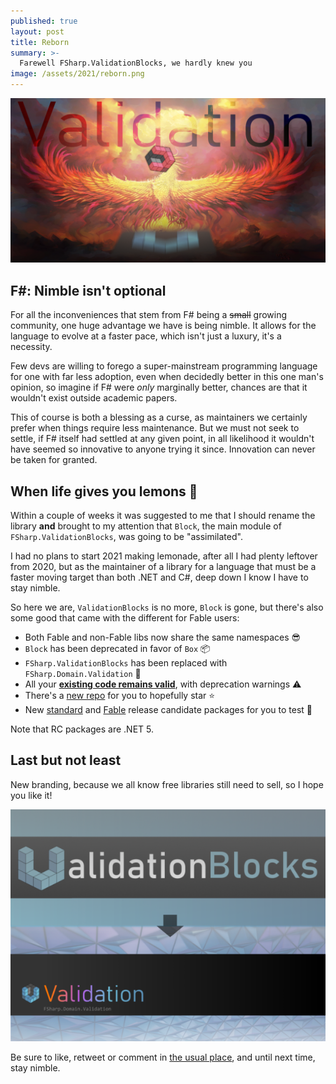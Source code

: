 ```yaml
---
published: true
layout: post
title: Reborn
summary: >-
  Farewell FSharp.ValidationBlocks, we hardly knew you
image: /assets/2021/reborn.png
---
```


![splash](/assets/2021/reborn.png)

## F#: Nimble isn't optional

For all the inconveniences that stem from F# being a <s>small</s> growing community, one huge advantage we have is being nimble. It allows for the language to evolve at a faster pace, which isn't just a luxury, it's a necessity.

Few devs are willing to forego a super-mainstream programming language for one with far less adoption, even when decidedly better in this one man's opinion, so imagine if F# were *only* marginally better, chances are that it wouldn't exist outside academic papers.

This of course is both a blessing as a curse, as maintainers we certainly prefer when things require less maintenance. But we must not seek to settle, if F# itself had settled at any given point, in all likelihood it wouldn't have seemed so innovative to anyone trying it since. Innovation can never be taken for granted.

## When life gives you lemons 🍋

Within a couple of weeks it was suggested to me that I should rename the library **and** brought to my attention that `Block`, the main module of `FSharp.ValidationBlocks`, was going to be "assimilated".

I had no plans to start 2021 making lemonade, after all I had plenty leftover from 2020, but as the maintainer of a library for a language that must be a faster moving target than both .NET and C#, deep down I know I have to stay nimble.

So here we are, `ValidationBlocks` is no more, `Block` is gone, but there's also some good that came with the different for Fable users:

- Both Fable and non-Fable libs now share the same namespaces 😎
- `Block` has been deprecated in favor of `Box` 📦
- `FSharp.ValidationBlocks` has been replaced with `FSharp.Domain.Validation` 🎊
- All your **<u>existing code remains valid</u>**, with deprecation warnings ⚠
- There's a [new repo](https://github.com/lfr/FSharp.Domain.Validation) for you to hopefully star ⭐
- New [standard](https://www.nuget.org/packages/FSharp.Domain.Validation/0.9.78-rc2) and [Fable](https://www.nuget.org/packages/FSharp.Domain.Validation.Fable/0.9.78-rc2) release candidate packages for you to test 🧪

Note that RC packages are .NET 5.

## Last but not least

New branding, because we all know free libraries still need to sell, so I hope you like it!

![oldnew](/assets/2021/oldnew.png)
  
Be sure to like, retweet or comment in [the usual place](), and until next time, stay nimble.